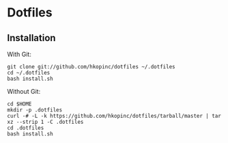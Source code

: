 Dotfiles
========

Installation
------------

With Git:

    git clone git://github.com/hkopinc/dotfiles ~/.dotfiles
    cd ~/.dotfiles
    bash install.sh

Without Git:

    cd $HOME
    mkdir -p .dotfiles
    curl -# -L -k https://github.com/hkopinc/dotfiles/tarball/master | tar xz --strip 1 -C .dotfiles
    cd .dotfiles
    bash install.sh
